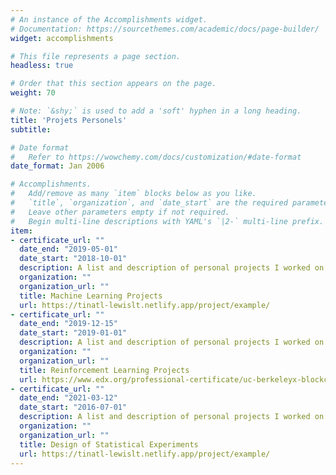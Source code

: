 ```yaml
---
# An instance of the Accomplishments widget.
# Documentation: https://sourcethemes.com/academic/docs/page-builder/
widget: accomplishments

# This file represents a page section.
headless: true

# Order that this section appears on the page.
weight: 70

# Note: `&shy;` is used to add a 'soft' hyphen in a long heading.
title: 'Projets Personels'
subtitle:

# Date format
#   Refer to https://wowchemy.com/docs/customization/#date-format
date_format: Jan 2006

# Accomplishments.
#   Add/remove as many `item` blocks below as you like.
#   `title`, `organization`, and `date_start` are the required parameters.
#   Leave other parameters empty if not required.
#   Begin multi-line descriptions with YAML's `|2-` multi-line prefix.
item:
- certificate_url: ""
  date_end: "2019-05-01"
  date_start: "2018-10-01"
  description: A list and description of personal projects I worked on in Machine Learning.
  organization: ""
  organization_url: ""
  title: Machine Learning Projects
  url: https://tinatl-lewislt.netlify.app/project/example/
- certificate_url: ""
  date_end: "2019-12-15"
  date_start: "2019-01-01"
  description: A list and description of personal projects I worked on in Reinforcement Learning.
  organization: ""
  organization_url: ""
  title: Reinforcement Learning Projects
  url: https://www.edx.org/professional-certificate/uc-berkeleyx-blockchain-fundamentals
- certificate_url: ""
  date_end: "2021-03-12"
  date_start: "2016-07-01"
  description: A list and description of personal projects I worked on in Statistics.
  organization: ""
  organization_url: ""
  title: Design of Statistical Experiments
  url: https://tinatl-lewislt.netlify.app/project/example/
---
```

